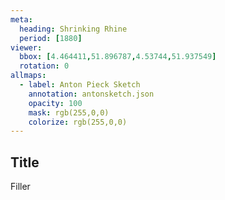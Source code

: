 ```yaml
---
meta:
  heading: Shrinking Rhine
  period: [1880]
viewer:
  bbox: [4.464411,51.896787,4.53744,51.937549]
  rotation: 0
allmaps:
  - label: Anton Pieck Sketch
    annotation: antonsketch.json
    opacity: 100
    mask: rgb(255,0,0)
    colorize: rgb(255,0,0)
---
```

## Title

Filler
